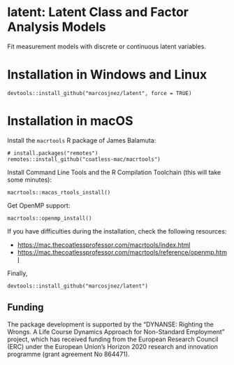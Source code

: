 # latent: Latent Class and Factor Analysis Models

Fit measurement models with discrete or continuous latent variables.

# Installation in Windows and Linux

    devtools::install_github("marcosjnez/latent", force = TRUE)

# Installation in macOS

Install the `macrtools` R package of James Balamuta:

    # install.packages("remotes")
    remotes::install_github("coatless-mac/macrtools")

Install Command Line Tools and the R Compilation Toolchain (this will take some minutes):

    macrtools::macos_rtools_install()

Get OpenMP support:

    macrtools::openmp_install()

If you have difficulties during the installation, check the following resources:

* https://mac.thecoatlessprofessor.com/macrtools/index.html
* https://mac.thecoatlessprofessor.com/macrtools/reference/openmp.html
    
Finally,

    devtools::install_github("marcosjnez/latent")

## Funding

The package development is supported by the “DYNANSE: Righting the Wrongs. A Life Course Dynamics Approach for Non-Standard Employment” project, which has received funding from the European Research Council (ERC) under the European Union’s Horizon 2020 research and innovation programme (grant agreement No 864471).
